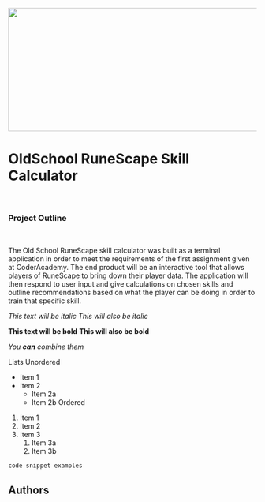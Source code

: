 <p align="center">
  <img width="1050" height="250" src=https://www.gamegrin.com/assets/Uploads/_resampled/croppedimage640200-RuneScape2-18212539.jpg></p>
  <h1>OldSchool RuneScape Skill Calculator</h1>
  <br>
  <h3>Project Outline</h3>
  <br>

The Old School RuneScape skill calculator was built as a terminal application in order to meet the requirements of the first assignment given at CoderAcademy. 
The end product will be an interactive tool that allows players of RuneScape to bring down their player data.
The application will then respond to user input and give calculations on chosen skills and  outline recommendations based on what the player can be doing in order to train that specific skill.






_This text will be italic_
_This will also be italic_

**This text will be bold**
**This will also be bold**
  
  
_You **can** combine them_
  
  
Lists
Unordered
- Item 1
- Item 2
  - Item 2a
  - Item 2b
    Ordered
  
  
1. Item 1
1. Item 2
1. Item 3
   1. Item 3a
   1. Item 3b

```
code snippet examples
```


## Authors


